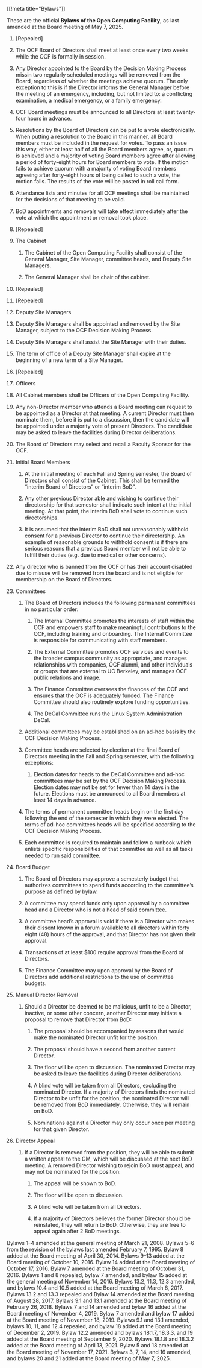 [[!meta title="Bylaws"]]


These are the official **Bylaws of the Open Computing Facility**, as last
amended at the Board meeting of May 7, 2025.

1. [Repealed]

2. The OCF Board of Directors shall meet at least once every two weeks while
   the OCF is formally in session.

3. Any Director appointed to the Board by the Decision Making Process missin 
   two regularly scheduled meetings will be removed from the Board, regardless
   of whether the meetings achieve quorum. The only exception to this is if the 
   Director informs the General Manager before the meeting of an emergency,
   including, but not limited to: a conflicting examination, a medical emergency,
   or a family emergency.

4. OCF Board meetings must be announced to all Directors at least twenty-four
   hours in advance.

5. Resolutions by the Board of Directors can be put to a vote electronically.
   When putting a resolution to the Board in this manner, all Board members
   must be included in the request for votes. To pass an issue this way,
   either at least half of all the Board members agree, or, quorum is achieved
   and a majority of voting Board members agree after allowing a period of
   forty-eight hours for Board members to vote. If the motion fails to achieve
   quorum with a majority of voting Board members agreeing after forty-eight
   hours of being called to such a vote, the motion fails. The results of the
   vote will be posted in roll call form.

6. Attendance lists and minutes for all OCF meetings shall be maintained for
   the decisions of that meeting to be valid.

7. BoD appointments and removals will take effect immediately after the vote at
   which the appointment or removal took place.

8. [Repealed]

9. The Cabinet

   1. The Cabinet of the Open Computing Facility shall consist of the General
      Manager, Site Manager, committee heads, and Deputy Site Managers.

   2. The General Manager shall be chair of the cabinet.

10. [Repealed]

11. [Repealed]

12. Deputy Site Managers

   1. Deputy Site Managers shall be appointed and removed by the Site Manager,
      subject to the OCF Decision Making Process.

   2. Deputy Site Managers shall assist the Site Manager with their duties.

   3. The term of office of a Deputy Site Manager shall expire at the beginning
      of a new term of a Site Manager.

   4. [Repealed]

13. Officers

   1. All Cabinet members shall be Officers of the Open Computing Facility.

14. Any non-Director member who attends a Board meeting can request to be
    appointed as a Director at that meeting. A current Director must then
    nominate them, before it is put to a discussion, then the candidate will 
    be appointed under a majority vote of present Directors. The candidate may
    be asked to leave the facilities during Director deliberations.

15. The Board of Directors may select and recall a Faculty Sponsor for the OCF.

16. Initial Board Members

    1. At the initial meeting of each Fall and Spring semester, the Board of
    Directors shall consist of the Cabinet. This shall be termed the “interim
    Board of Directors” or “interim BoD”.

    2. Any other previous Director able and wishing to continue their directorship
    for that semester shall indicate such intent at the initial meeting. At that
    point, the interim BoD shall vote to continue such directorships.

    3. It is assumed that the interim BoD shall not unreasonably withhold consent
    for a previous Director to continue their directorship. An example of reasonable
    grounds to withhold consent is if there are serious reasons that a previous 
    Board member will not be able to fulfill their duties (e.g. due to medical or
    other concerns).

17. Any director who is banned from the OCF or has their account disabled due
    to misuse will be removed from the board and is not eligible for
    membership on the Board of Directors.

18. Committees

    1. The Board of Directors includes the following permanent committees in no particular order:

       1. The Internal Committee promotes the interests of staff within the
          OCF and empowers staff to make meaningful contributions to the OCF,
          including training and onboarding. The Internal Committee is
          responsible for communicating with staff members.

       2. The External Committee promotes OCF services and events to the broader
          campus community as appropriate, and manages relationships with companies,
          OCF alumni, and other individuals or groups that are external to
          UC Berkeley, and manages OCF public relations and image.

       3. The Finance Committee oversees the finances of the OCF and  ensures
          that the OCF is adequately funded. The Finance Committee should also
          routinely explore funding opportunities.

       4. The DeCal Committee runs the Linux System Administration DeCal.

    2. Additional committees may be established on an ad-hoc basis by the OCF
       Decision Making Process.

    3. Committee heads are selected by election at the final Board of
       Directors meeting in the Fall and Spring semester, with the following
       exceptions:

       1. Election dates for heads to the DeCal Committee and ad-hoc
          committees may be set by the OCF Decision Making Process. Election
          dates may not be set for fewer than 14 days in the future. Elections
          must be announced to all Board members at least 14 days in advance.

    4. The terms of permanent committee heads begin on the first day following
       the end of the semester in which they were elected. The terms of ad-hoc
       committees heads will be specified according to the OCF Decision Making
       Process.

    5. Each committee is required to maintain and follow a runbook which
       enlists specific responsibilities of that committee as well as all
       tasks needed to run said committee.

19. Board Budget

    1. The Board of Directors may approve a semesterly budget that authorizes
       committees to spend funds according to the committee’s purpose as defined
       by bylaw.

    2. A committee may spend funds only upon approval by a committee head and a
       Director who is not a head of said committee.

    3. A committee head’s approval is void if there is a Director who makes
       their dissent known in a forum available to all directors within forty
       eight (48) hours of the approval, and that Director has not given their
       approval.

    4. Transactions of at least $100 require approval from the Board of
       Directors.

    5. The Finance Committee may upon approval by the Board of Directors add
       additional restrictions to the use of committee budgets.

20. Manual Director Removal

    1. Should a Director be deemed to be malicious, unfit to be a Director,
    inactive, or some other concern, another Director may initiate a proposal to
    remove that Director from BoD:

       1. The proposal should be accompanied by reasons that would make the nominated
       Director unfit for the position.

       2. The proposal should have a second from another current Director.

       3. The floor will be open to discussion. The nominated Director may be asked
       to leave the facilities during Director deliberations.

       4. A blind vote will be taken from all Directors, excluding the nominated
       Director. If a majority of Directors finds the nominated Director to be unfit
       for the position, the nominated Director will be removed from BoD immediately.
       Otherwise, they will remain on BoD.

       5. Nominations against a Director may only occur once per meeting for that given Director.

21. Director Appeal

    1. If a Director is removed from the position, they will be able to submit a written
    appeal to the GM, which will be discussed at the next BoD meeting. A removed Director
    wishing to rejoin BoD must appeal, and may not be nominated for the position:

       1. The appeal will be shown to BoD.

       2. The floor will be open to discussion.

       3. A blind vote will be taken from all Directors.

       4. If a majority of Directors believes the former Director should be reinstated,
       they will return to BoD. Otherwise, they are free to appeal again after 2 BoD meetings.

Bylaws 1–4 amended at the general meeting of March 21, 2008. Bylaws 5–6 from
the revision of the bylaws last amended February 7, 1995. Bylaw 8 added at the
Board meeting of April 30, 2014. Bylaws 9–13 added at the Board meeting of
October 10, 2016. Bylaw 14 added at the Board meeting of October 17, 2016.
Bylaw 7 amended at the Board meeting of October 31, 2016. Bylaws 1 and 8
repealed, bylaw 7 amended, and bylaw 15 added at the general meeting of
November 14, 2016. Bylaws 13.2, 11.3, 12.3 amended, and bylaws 10.4 and 10.5
added at the Board meeting of March 6, 2017. Bylaws 13.2 and 13.3 repealed and
Bylaw 14 amended at the Board meeting of August 28, 2017. Bylaws 9.1 and 13.1
amended at the Board meeting of February 26, 2018. Bylaws 7 and 14 amended and
bylaw 16 added at the Board meeting of November 4, 2019. Bylaw 7 amended and
bylaw 17 added at the Board meeting of November 18, 2019. Bylaws 9.1 and 13.1
amended, bylaws 10, 11, and 12.4 repealed, and bylaw 18 added at the Board
meeting of December 2, 2019. Bylaw 12.2 amended and bylaws 18.1.7, 18.3.3,
and 19 added at the Board meeting of September 9, 2020. Bylaws 18.1.8 and
18.3.2 added at the Board meeting of April 13, 2021. Bylaw 5 and 18 amended
at the Board meeting of November 17, 2021. Bylaws 3, 7, 14, and 16 amended,
and bylaws 20 and 21 added at the Board meeting of May 7, 2025.
